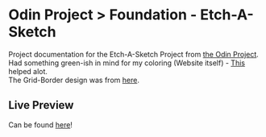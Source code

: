 # Odin Project > Foundation - Etch-A-Sketch
Project documentation for the Etch-A-Sketch Project from [the Odin Project](https://www.theodinproject.com/).  
Had something green-ish in mind for my coloring (Website itself) - [This](https://coolors.co/092327-0b5351-00a9a5-4e8098-90c2e7) helped alot.  
The Grid-Border design was from [here](https://html-css-js.com/css/generator/box-shadow/).

## Live Preview
Can be found [here](https://iparisienne.github.io/etch-a-sketch/)!